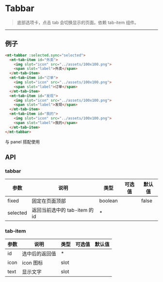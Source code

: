 # Tabbar
> 底部选项卡，点击 tab 会切换显示的页面。依赖 tab-item 组件。
-------------

## 例子

```html
<mt-tabbar :selected.sync="selected">
  <mt-tab-item id="外卖">
    <img slot="icon" src="../assets/100x100.png">
    <span slot="label">外卖</span>
  </mt-tab-item>
  <mt-tab-item id="订单">
    <img slot="icon" src="../assets/100x100.png">
    <span slot="label">订单</span>
  </mt-tab-item>
  <mt-tab-item id="发现">
    <img slot="icon" src="../assets/100x100.png">
    <span slot="label">发现</span>
  </mt-tab-item>
  <mt-tab-item id="我的">
    <img slot="icon" src="../assets/100x100.png">
    <span slot="label">我的</span>
  </mt-tab-item>
</mt-tabbar>
```

与 <a v-link="{path:'/panel'}">panel</a> 搭配使用

## API

### tabbar
| 参数 | 说明 | 类型 | 可选值 | 默认值 |
|------|-------|---------|-------|--------|
| fixed | 固定在页面顶部 | boolean | | false |
| selected | 返回当前选中的 tab-item 的 id | * | |  |


### tab-item
| 参数 | 说明 | 类型 | 可选值 | 默认值 |
|------|-------|---------|-------|--------|
| id | 选中后的返回值 | * | |  |
| icon | icon 图标 | slot | |  |
| text | 显示文字 | slot | |  |
